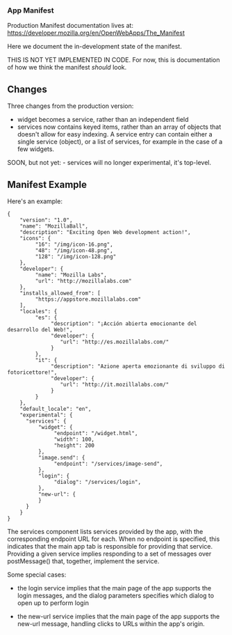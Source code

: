 ### App Manifest

Production Manifest documentation lives at: https://developer.mozilla.org/en/OpenWebApps/The_Manifest

Here we document the in-development state of the manifest.

THIS IS NOT YET IMPLEMENTED IN CODE. For now, this is documentation of how we think the manifest *should* look.

## Changes

Three changes from the production version:
- widget becomes a service, rather than an independent field
- services now contains keyed items, rather than an array of objects that doesn't allow for easy indexing. A service entry can contain either a single service (object), or a list of services, for example in the case of a few widgets.

SOON, but not yet: - services will no longer experimental, it's top-level.

## Manifest Example

Here's an example:

    {
        "version": "1.0",
        "name": "MozillaBall",
        "description": "Exciting Open Web development action!",
        "icons": {
             "16": "/img/icon-16.png",
             "48": "/img/icon-48.png",
             "128": "/img/icon-128.png"
        },
        "developer": {
             "name": "Mozilla Labs",
             "url": "http://mozillalabs.com"
        },
        "installs_allowed_from": [
             "https://appstore.mozillalabs.com"
        ],
        "locales": {
             "es": {
                  "description": "¡Acción abierta emocionante del desarrollo del Web!",
                  "developer": {
                     "url": "http://es.mozillalabs.com/"
                  }
             },
             "it": {
                  "description": "Azione aperta emozionante di sviluppo di fotoricettore!",
                  "developer": {
                     "url": "http://it.mozillalabs.com/"
                  }
             }
        },
        "default_locale": "en",
        "experimental": {
          "services": {
              "widget": {
                   "endpoint": "/widget.html",
                   "width": 100,
                   "height": 200
              },
              "image.send": {
                   "endpoint": "/services/image-send",
              },
              "login": {
                   "dialog": "/services/login",
              },
              "new-url": {
              }
          }
        }
    }


The services component lists services provided by the app, with the
corresponding endpoint URL for each. When no endpoint is specified,
this indicates that the main app tab is responsible for providing that
service. Providing a given service implies responding to a set of
messages over postMessage() that, together, implement the service.

Some special cases:

* the login service implies that the main page of the app supports the login messages, and the dialog parameters specifies which dialog to open up to perform login

* the new-url service implies that the main page of the app supports the new-url message, handling clicks to URLs within the app's origin.
